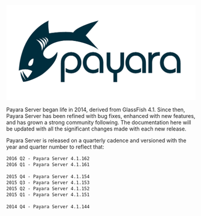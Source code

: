 ![Payara Logo](/images/payara-logo-blue.png)

Payara Server began life in 2014, derived from GlassFish 4.1. Since then, Payara Server has been refined with bug fixes, enhanced with new features, and has grown a strong community following. The documentation here will be updated with all the significant changes made with each new release.

Payara Server is released on a quarterly cadence and versioned with the year and quarter number to reflect that:

    2016 Q2 - Payara Server 4.1.162
    2016 Q1 - Payara Server 4.1.161
    
    2015 Q4 - Payara Server 4.1.154
    2015 Q3 - Payara Server 4.1.153
    2015 Q2 - Payara Server 4.1.152
    2015 Q1 - Payara Server 4.1.151
    
    2014 Q4 - Payara Server 4.1.144
